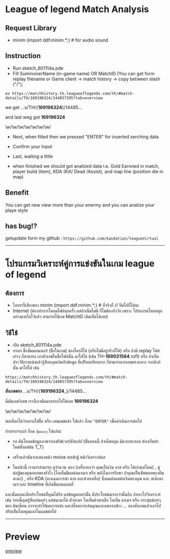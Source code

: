 # League of legend Match Analysis

## Request Library 
- minim (import ddf.minim.*;)  # for audio sound


## Instruction
- Run sketch_601114a.pde
- Fill SummonerName (in-game name) OR MatchID (You can get form replay filename or Game client -> match history -> copy between slash ("/");

`ex https://matchhistory.th.leagueoflegends.com/th/#match-details/TH/169196324/144857395?tab=overview`

we get
...s/TH/{__**169196324**__}/14485...


and last weg got
__169196324__

\w/\w/\w/\w/\w/\w/\w/

- Next, when filled then we pressed "ENTER" for inserted serching data

- Confirm your Input
- Last, waiting a little 
- when finished we should got analized data  i.e. Gold Earnned in match,
 player build (item), KDA (Kill/ Dead /Assist), and map line (position die in map)


## Benefit
You can get new view more than your enermy and you can analize your playe style


## has bug!?
getupdate form my github : 
`https://github.com/kandation/leagueVirtual`

---------------------------

# โปรแกรมวิเคราะห์คู่การแข่งขันในเกม league of legend
## ต้องการ
- ไลบรารี่เสียงของ minim (import ddf.minim.*;) # ที่จริงก็ // ปิดไปก็ได้นะ
- Internet (ต้องทำการโหลดไฟล์ทุกครั้ง แต่ถ้าเน็ตไม่มี ก็ไม่ต้องกังวัล เพราะ โปรแกรมโหลดทุกอย่างมาเก็บไว้แล้ว สามารถใช้เลข MatchID เดิมเปิดได้เลย)
 
## วิธีใช้
- เปิด sketch_601114a.pde
- กรอก ชื่อซัมมอนเนอร์ (ชื่อในเกม) ของใครก็ได้ (หรือไม่มีอยู่จริงก็ได้)  หรือ ถ้ามี replay ไฟล์เก่าๆ ก็สามารถ
 เอาตัวเลขในชื่อไฟล์นั้น มาใส่ได้ (เช่น TH-__169031564__.rofl) หรือ ถ้าเปิด ประวัติการแข่งแล้วรู้สึกหงุดหงิดกับข้อมูล
ที่เปรียบเทียบยาก ก็สามารถเอาเลขตรงกลาง จากลิงก์นั้น มาใส่ได้
เช่น 

`https://matchhistory.th.leagueoflegends.com/th/#match-details/TH/169196324/144857395?tab=overview`

**สังเกตตรง**
...s/TH/{__169196324___}/14485...

นี่มันเลขวิเศษ เราก็เอามันมากรอกใส่ได้เลย
__169196324__

\w/\w/\w/\w/\w/\w/\w/

พอเลือกได้ว่าอยากใส่ชื่อ หรือ เลขแมชแข่ง ไปแล้ว ก็กด `"ENTER"` เพื่อดำเนินการต่อไป

ถ้าอยากจะแก้ ก็กด `ปุ่มแดงๆ` ไปแก้ละ


- รอ มันโหลดข้อมูลภาพจากเชริฟเวอร์สักแปป (ขั้นตอนนี้ ถ้าเน็ตหลุด มันจะเตะออก ต้องเริ่มทำใหม่ตั้งแต่ต้น T_T)

- เสร็จแล้วมันจะแสดงหน้า moive พาเข้าสู้ หน้าวิเคราะห์ผล

- ในหน้านี้ เรามารสามารถ ดูจำนวน ทอง (เครื่องบงว่า คุณเก็บเงิน ลาส ครีบ ได้เก่งแค่ไหน)  , คู่ต่อสู้ของคุณออกของยังไง
 (ไอเท็มมีผลต่อดาเมจ หรือ พลังในการรักษา ถ้าคุณเป็นซัพพอทของทีมอะนะ) , หรือ   KDA (คะแนนการฆ่า ตาย และช่วยเหลือ) ซึ่งผมส่งผลต่อเงินของคุณ และ สเต๊กดาเมจ
และ timeline ที่เกิดขึ้นบนแผนที่


และนั้นแหละคือประโยชน์ที่คุณได้รับ
แต่ข้อมูลเหล่านั้น มีประโยชน์มากกว่านั้นอีก ถ้าเอาไปวิเคราะห์ เช่น รอบนี้คุณรู้สึกเล่นแย่ๆ แต่ชนะมาได้ ตัวละคร ไอเท็มช่วยเหลือ ไอเท็ม ดาเมจ หรือ กระสุนน้อยๆของ มินเนี่ยน
อาจจะทำให้ผลการแข่ง และสไตลการเล่นคุณและคนรอบข้าง ... ลองสังเกตแล้วเอาไปปรับเป็นไตลคุณเองในแมชต่อไป

------------------

# Preview

[preview](Docs/screenshot.jpg)

